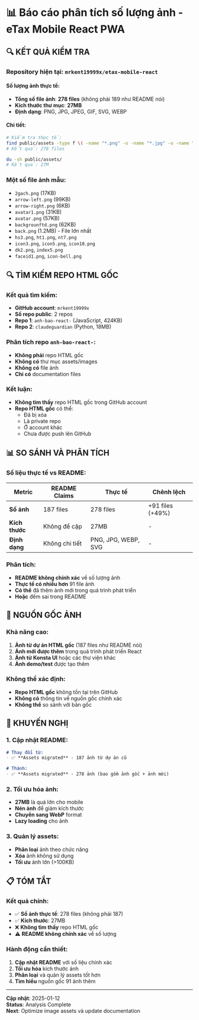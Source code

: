 # 📊 Báo cáo phân tích số lượng ảnh - eTax Mobile React PWA

## 🔍 **KẾT QUẢ KIỂM TRA**

### **Repository hiện tại**: `mrkent19999x/etax-mobile-react`

#### **Số lượng ảnh thực tế:**
- **Tổng số file ảnh**: **278 files** (không phải 189 như README nói)
- **Kích thước thư mục**: **27MB**
- **Định dạng**: PNG, JPG, JPEG, GIF, SVG, WEBP

#### **Chi tiết:**
```bash
# Kiểm tra thực tế:
find public/assets -type f \( -name "*.png" -o -name "*.jpg" -o -name "*.jpeg" -o -name "*.gif" -o -name "*.svg" -o -name "*.webp" \) | wc -l
# Kết quả: 278 files

du -sh public/assets/
# Kết quả: 27M
```

### **Một số file ảnh mẫu:**
- `2gach.png` (17KB)
- `arrow-left.png` (99KB)
- `arrow-right.png` (6KB)
- `avatar1.png` (31KB)
- `avatar.png` (57KB)
- `backgrounftd.png` (62KB)
- `back.png` (1.2MB) - File lớn nhất
- `hs3.png`, `ht1.png`, `nt7.png`
- `icon3.png`, `icon5.png`, `icon10.png`
- `dk2.png`, `index5.png`
- `faceid1.png`, `icon-bell.png`

## 🔍 **TÌM KIẾM REPO HTML GỐC**

### **Kết quả tìm kiếm:**
- **GitHub account**: `mrkent19999x`
- **Số repo public**: 2 repos
- **Repo 1**: `anh-bao-react-` (JavaScript, 424KB)
- **Repo 2**: `claudeguardian` (Python, 18MB)

### **Phân tích repo `anh-bao-react-`:**
- **Không phải** repo HTML gốc
- **Không có** thư mục assets/images
- **Không có** file ảnh
- **Chỉ có** documentation files

### **Kết luận:**
- **Không tìm thấy** repo HTML gốc trong GitHub account
- **Repo HTML gốc** có thể:
  - Đã bị xóa
  - Là private repo
  - Ở account khác
  - Chưa được push lên GitHub

## 📊 **SO SÁNH VÀ PHÂN TÍCH**

### **Số liệu thực tế vs README:**

| Metric | README Claims | Thực tế | Chênh lệch |
|--------|---------------|---------|-------------|
| **Số ảnh** | 187 files | 278 files | +91 files (+49%) |
| **Kích thước** | Không đề cập | 27MB | - |
| **Định dạng** | Không chi tiết | PNG, JPG, WEBP, SVG | - |

### **Phân tích:**
- **README không chính xác** về số lượng ảnh
- **Thực tế có nhiều hơn** 91 file ảnh
- **Có thể** đã thêm ảnh mới trong quá trình phát triển
- **Hoặc** đếm sai trong README

## 🎯 **NGUỒN GỐC ẢNH**

### **Khả năng cao:**
1. **Ảnh từ dự án HTML gốc** (187 files như README nói)
2. **Ảnh mới được thêm** trong quá trình phát triển React
3. **Ảnh từ Konsta UI** hoặc các thư viện khác
4. **Ảnh demo/test** được tạo thêm

### **Không thể xác định:**
- **Repo HTML gốc** không tồn tại trên GitHub
- **Không có** thông tin về nguồn gốc chính xác
- **Không thể** so sánh với bản gốc

## 🔧 **KHUYẾN NGHỊ**

### **1. Cập nhật README:**
```markdown
# Thay đổi từ:
- ✅ **Assets migrated** - 187 ảnh từ dự án cũ

# Thành:
- ✅ **Assets migrated** - 278 ảnh (bao gồm ảnh gốc + ảnh mới)
```

### **2. Tối ưu hóa ảnh:**
- **27MB** là quá lớn cho mobile
- **Nén ảnh** để giảm kích thước
- **Chuyển sang WebP** format
- **Lazy loading** cho ảnh

### **3. Quản lý assets:**
- **Phân loại** ảnh theo chức năng
- **Xóa** ảnh không sử dụng
- **Tối ưu** ảnh lớn (>100KB)

## 📋 **TÓM TẮT**

### **Kết quả chính:**
- ✅ **Số ảnh thực tế**: 278 files (không phải 187)
- ✅ **Kích thước**: 27MB
- ❌ **Không tìm thấy** repo HTML gốc
- ⚠️ **README không chính xác** về số lượng

### **Hành động cần thiết:**
1. **Cập nhật README** với số liệu chính xác
2. **Tối ưu hóa** kích thước ảnh
3. **Phân loại** và quản lý assets tốt hơn
4. **Tìm hiểu** nguồn gốc 91 ảnh thêm

---
**Cập nhật**: 2025-01-12  
**Status**: Analysis Complete  
**Next**: Optimize image assets và update documentation